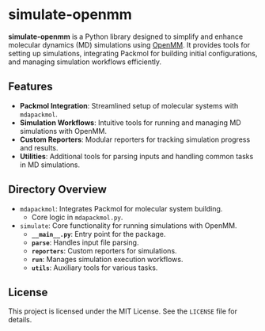 # simulate-openmm

**simulate-openmm** is a Python library designed to simplify and enhance molecular dynamics (MD) simulations using [OpenMM](https://openmm.org/). It provides tools for setting up simulations, integrating Packmol for building initial configurations, and managing simulation workflows efficiently.

## Features

- **Packmol Integration**: Streamlined setup of molecular systems with `mdapackmol`.
- **Simulation Workflows**: Intuitive tools for running and managing MD simulations with OpenMM.
- **Custom Reporters**: Modular reporters for tracking simulation progress and results.
- **Utilities**: Additional tools for parsing inputs and handling common tasks in MD simulations.

## Directory Overview

- `mdapackmol`: Integrates Packmol for molecular system building.
  - Core logic in `mdapackmol.py`.
- `simulate`: Core functionality for running simulations with OpenMM.
  - **`__main__.py`**: Entry point for the package.
  - **`parse`**: Handles input file parsing.
  - **`reporters`**: Custom reporters for simulations.
  - **`run`**: Manages simulation execution workflows.
  - **`utils`**: Auxiliary tools for various tasks.

## License

This project is licensed under the MIT License. See the `LICENSE` file for details.
